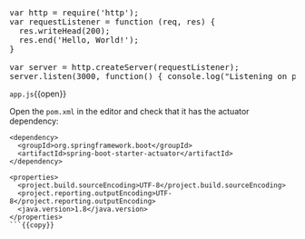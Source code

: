 <pre class="file" data-filename="app.js" data-target="replace">var http = require('http');
var requestListener = function (req, res) {
  res.writeHead(200);
  res.end('Hello, World!');
}

var server = http.createServer(requestListener);
server.listen(3000, function() { console.log("Listening on port 3000")});
</pre>

`app.js`{{open}}

Open the `pom.xml` in the editor and check that it has the actuator dependency:

<pre><code class="copy">&lt;dependency>
  &lt;groupId>org.springframework.boot&lt;/groupId>
  &lt;artifactId>spring-boot-starter-actuator&lt;/artifactId>
&lt;/dependency>
</code></pre>

```
<properties>
  <project.build.sourceEncoding>UTF-8</project.build.sourceEncoding>
  <project.reporting.outputEncoding>UTF-8</project.reporting.outputEncoding>
  <java.version>1.8</java.version>
</properties>
```{{copy}}